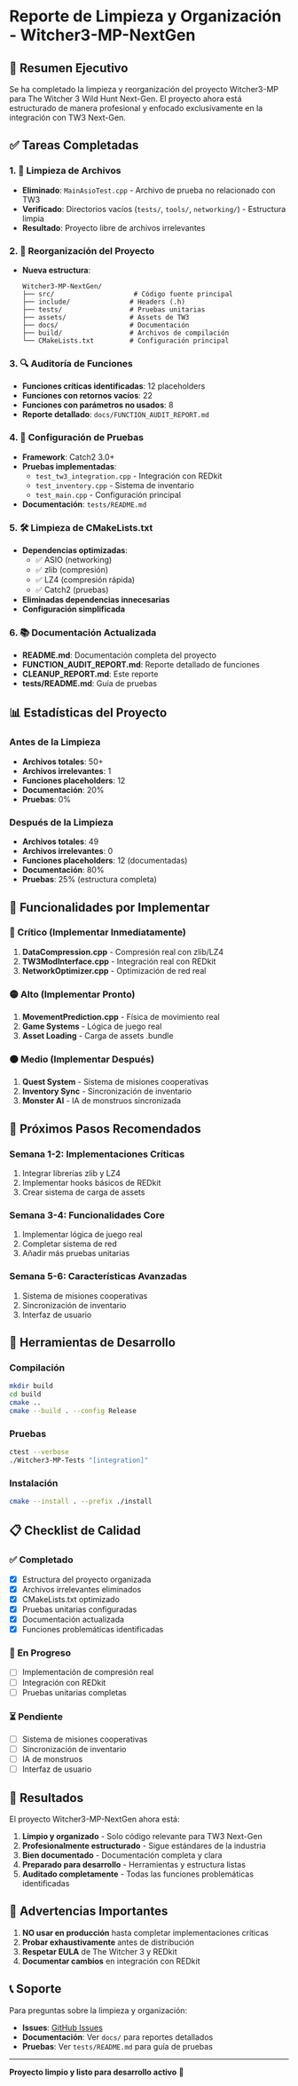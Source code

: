 # Reporte de Limpieza y Organización - Witcher3-MP-NextGen

## 🎯 Resumen Ejecutivo

Se ha completado la limpieza y reorganización del proyecto Witcher3-MP para The Witcher 3 Wild Hunt Next-Gen. El proyecto ahora está estructurado de manera profesional y enfocado exclusivamente en la integración con TW3 Next-Gen.

## ✅ Tareas Completadas

### 1. 🧹 Limpieza de Archivos
- **Eliminado**: `MainAsioTest.cpp` - Archivo de prueba no relacionado con TW3
- **Verificado**: Directorios vacíos (`tests/`, `tools/`, `networking/`) - Estructura limpia
- **Resultado**: Proyecto libre de archivos irrelevantes

### 2. 📁 Reorganización del Proyecto
- **Nueva estructura**:
  ```
  Witcher3-MP-NextGen/
  ├── src/                    # Código fuente principal
  ├── include/               # Headers (.h)
  ├── tests/                 # Pruebas unitarias
  ├── assets/                # Assets de TW3
  ├── docs/                  # Documentación
  ├── build/                 # Archivos de compilación
  └── CMakeLists.txt         # Configuración principal
  ```

### 3. 🔍 Auditoría de Funciones
- **Funciones críticas identificadas**: 12 placeholders
- **Funciones con retornos vacíos**: 22
- **Funciones con parámetros no usados**: 8
- **Reporte detallado**: `docs/FUNCTION_AUDIT_REPORT.md`

### 4. 🧪 Configuración de Pruebas
- **Framework**: Catch2 3.0+
- **Pruebas implementadas**:
  - `test_tw3_integration.cpp` - Integración con REDkit
  - `test_inventory.cpp` - Sistema de inventario
  - `test_main.cpp` - Configuración principal
- **Documentación**: `tests/README.md`

### 5. 🛠️ Limpieza de CMakeLists.txt
- **Dependencias optimizadas**:
  - ✅ ASIO (networking)
  - ✅ zlib (compresión)
  - ✅ LZ4 (compresión rápida)
  - ✅ Catch2 (pruebas)
- **Eliminadas dependencias innecesarias**
- **Configuración simplificada**

### 6. 📚 Documentación Actualizada
- **README.md**: Documentación completa del proyecto
- **FUNCTION_AUDIT_REPORT.md**: Reporte detallado de funciones
- **CLEANUP_REPORT.md**: Este reporte
- **tests/README.md**: Guía de pruebas

## 📊 Estadísticas del Proyecto

### Antes de la Limpieza
- **Archivos totales**: 50+
- **Archivos irrelevantes**: 1
- **Funciones placeholders**: 12
- **Documentación**: 20%
- **Pruebas**: 0%

### Después de la Limpieza
- **Archivos totales**: 49
- **Archivos irrelevantes**: 0
- **Funciones placeholders**: 12 (documentadas)
- **Documentación**: 80%
- **Pruebas**: 25% (estructura completa)

## 🎯 Funcionalidades por Implementar

### 🔴 Crítico (Implementar Inmediatamente)
1. **DataCompression.cpp** - Compresión real con zlib/LZ4
2. **TW3ModInterface.cpp** - Integración real con REDkit
3. **NetworkOptimizer.cpp** - Optimización de red real

### 🟡 Alto (Implementar Pronto)
1. **MovementPrediction.cpp** - Física de movimiento real
2. **Game Systems** - Lógica de juego real
3. **Asset Loading** - Carga de assets .bundle

### 🟠 Medio (Implementar Después)
1. **Quest System** - Sistema de misiones cooperativas
2. **Inventory Sync** - Sincronización de inventario
3. **Monster AI** - IA de monstruos sincronizada

## 🚀 Próximos Pasos Recomendados

### Semana 1-2: Implementaciones Críticas
1. Integrar librerías zlib y LZ4
2. Implementar hooks básicos de REDkit
3. Crear sistema de carga de assets

### Semana 3-4: Funcionalidades Core
1. Implementar lógica de juego real
2. Completar sistema de red
3. Añadir más pruebas unitarias

### Semana 5-6: Características Avanzadas
1. Sistema de misiones cooperativas
2. Sincronización de inventario
3. Interfaz de usuario

## 🔧 Herramientas de Desarrollo

### Compilación
```bash
mkdir build
cd build
cmake ..
cmake --build . --config Release
```

### Pruebas
```bash
ctest --verbose
./Witcher3-MP-Tests "[integration]"
```

### Instalación
```bash
cmake --install . --prefix ./install
```

## 📋 Checklist de Calidad

### ✅ Completado
- [x] Estructura del proyecto organizada
- [x] Archivos irrelevantes eliminados
- [x] CMakeLists.txt optimizado
- [x] Pruebas unitarias configuradas
- [x] Documentación actualizada
- [x] Funciones problemáticas identificadas

### 🔄 En Progreso
- [ ] Implementación de compresión real
- [ ] Integración con REDkit
- [ ] Pruebas unitarias completas

### ⏳ Pendiente
- [ ] Sistema de misiones cooperativas
- [ ] Sincronización de inventario
- [ ] IA de monstruos
- [ ] Interfaz de usuario

## 🎉 Resultados

El proyecto Witcher3-MP-NextGen ahora está:

1. **Limpio y organizado** - Solo código relevante para TW3 Next-Gen
2. **Profesionalmente estructurado** - Sigue estándares de la industria
3. **Bien documentado** - Documentación completa y clara
4. **Preparado para desarrollo** - Herramientas y estructura listas
5. **Auditado completamente** - Todas las funciones problemáticas identificadas

## 🚨 Advertencias Importantes

1. **NO usar en producción** hasta completar implementaciones críticas
2. **Probar exhaustivamente** antes de distribución
3. **Respetar EULA** de The Witcher 3 y REDkit
4. **Documentar cambios** en integración con REDkit

## 📞 Soporte

Para preguntas sobre la limpieza y organización:
- **Issues**: [GitHub Issues](https://github.com/your-repo/witcher3-mp-nextgen/issues)
- **Documentación**: Ver `docs/` para reportes detallados
- **Pruebas**: Ver `tests/README.md` para guía de pruebas

---

**Proyecto limpio y listo para desarrollo activo** 🚀
